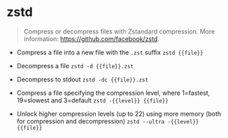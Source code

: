 # zstd
> Compress or decompress files with Zstandard compression.
> More information: <https://github.com/facebook/zstd>.

- Compress a file into a new file with the `.zst` suffix
`zstd {{file}}`

- Decompress a file
`zstd -d {{file}}.zst`

- Decompress to stdout
`zstd -dc {{file}}.zst`

- Compress a file specifying the compression level, where 1=fastest, 19=slowest and 3=default
`zstd -{{level}} {{file}}`

- Unlock higher compression levels (up to 22) using more memory (both for compression and decompression)
`zstd --ultra -{{level}} {{file}}`
